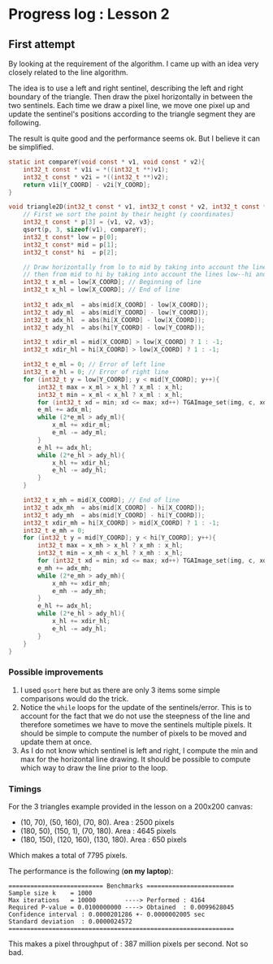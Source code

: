 # Progress log : Lesson 2

## First attempt

By looking at the requirement of the algorithm. I came up with an idea very closely related to the line algorithm.

The idea is to use a left and right sentinel, describing the left and right boundary of the triangle. Then draw the pixel horizontally in between the two sentinels. Each time we draw a pixel line, we move one pixel up and update the sentinel's positions according to the triangle segment they are following. 

The result is quite good and the performance seems ok. But I believe it can be simplified.

```c 
static int compareY(void const * v1, void const * v2){
    int32_t const * v1i = *((int32_t **)v1);
    int32_t const * v2i = *((int32_t **)v2);
    return v1i[Y_COORD] - v2i[Y_COORD];
}

void triangle2D(int32_t const * v1, int32_t const * v2, int32_t const * v3, TGAImage_t * const img, TGAColor_t const * const c){
    // First we sort the point by their height (y coordinates)
    int32_t const * p[3] = {v1, v2, v3};
    qsort(p, 3, sizeof(v1), compareY);
    int32_t const* low = p[0];
    int32_t const* mid = p[1];
    int32_t const* hi  = p[2];

    // Draw horizontally from lo to mid by taking into account the lines low--mid and low--hi 
    // then from mid to hi by taking into account the lines low--hi and mid--hi
    int32_t x_ml = low[X_COORD]; // Beginning of line
    int32_t x_hl = low[X_COORD]; // End of line
                                 
    int32_t adx_ml  = abs(mid[X_COORD] - low[X_COORD]); 
    int32_t ady_ml  = abs(mid[Y_COORD] - low[Y_COORD]);
    int32_t adx_hl  = abs(hi[X_COORD] - low[X_COORD]); 
    int32_t ady_hl  = abs(hi[Y_COORD] - low[Y_COORD]);

    int32_t xdir_ml = mid[X_COORD] > low[X_COORD] ? 1 : -1;
    int32_t xdir_hl = hi[X_COORD] > low[X_COORD] ? 1 : -1;

    int32_t e_ml = 0; // Error of left line
    int32_t e_hl = 0; // Error of right line
    for (int32_t y = low[Y_COORD]; y < mid[Y_COORD]; y++){
        int32_t max = x_ml > x_hl ? x_ml : x_hl;
        int32_t min = x_ml < x_hl ? x_ml : x_hl;
        for (int32_t xd = min; xd <= max; xd++) TGAImage_set(img, c, xd, y); // Draw the line
        e_ml += adx_ml;
        while (2*e_ml > ady_ml){
            x_ml += xdir_ml;
            e_ml -= ady_ml;
        }
        e_hl += adx_hl;
        while (2*e_hl > ady_hl){
            x_hl += xdir_hl;
            e_hl -= ady_hl;
        }
    }

    int32_t x_mh = mid[X_COORD]; // End of line
    int32_t adx_mh  = abs(mid[X_COORD] - hi[X_COORD]); 
    int32_t ady_mh  = abs(mid[Y_COORD] - hi[Y_COORD]);
    int32_t xdir_mh = hi[X_COORD] > mid[X_COORD] ? 1 : -1;
    int32_t e_mh = 0;
    for (int32_t y = mid[Y_COORD]; y < hi[Y_COORD]; y++){
        int32_t max = x_mh > x_hl ? x_mh : x_hl;
        int32_t min = x_mh < x_hl ? x_mh : x_hl;
        for (int32_t xd = min; xd <= max; xd++) TGAImage_set(img, c, xd, y); // Draw the line
        e_mh += adx_mh;
        while (2*e_mh > ady_mh){
            x_mh += xdir_mh;
            e_mh -= ady_mh;
        }
        e_hl += adx_hl;
        while (2*e_hl > ady_hl){
            x_hl += xdir_hl;
            e_hl -= ady_hl;
        }
    }
}
```

### Possible improvements

1. I used `qsort` here but as there are only 3 items some simple comparisons would do the trick.
2. Notice the `while` loops for the update of the sentinels/error. This is to account for the fact that we do not use the steepness of the line and therefore sometimes we have to move the sentinels multiple pixels. It should be simple to compute the number of pixels to be moved and update them at once.
3. As I do not know which sentinel is left and right, I compute the min and max for the horizontal line drawing. It should be possible to compute which way to draw the line prior to the loop.

### Timings 

For the 3 triangles example provided in the lesson on a 200x200 canvas:

- (10, 70), (50, 160), (70, 80). Area : 2500 pixels 
- (180, 50), (150, 1), (70, 180). Area : 4645 pixels 
- (180, 150), (120, 160), (130, 180). Area : 650 pixels

Which makes a total of 7795 pixels.

The performance is the following (**on my laptop**):
```console 
========================== Benchmarks ========================
Sample size k    = 1000
Max iterations   = 10000        ----> Performed : 4164
Required P-value = 0.0100000000 ----> Obtained  : 0.0099628045
Confidence interval : 0.0000201286 +- 0.0000002005 sec
Standard deviation  : 0.0000024572
==============================================================
```

This makes a pixel throughput of : 387 million pixels per second. Not so bad.
